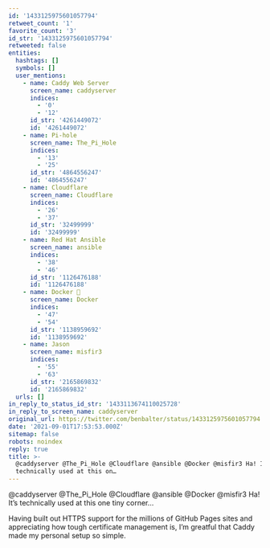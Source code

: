 ```yaml
---
id: '1433125975601057794'
retweet_count: '1'
favorite_count: '3'
id_str: '1433125975601057794'
retweeted: false
entities:
  hashtags: []
  symbols: []
  user_mentions:
    - name: Caddy Web Server
      screen_name: caddyserver
      indices:
        - '0'
        - '12'
      id_str: '4261449072'
      id: '4261449072'
    - name: Pi-hole
      screen_name: The_Pi_Hole
      indices:
        - '13'
        - '25'
      id_str: '4864556247'
      id: '4864556247'
    - name: Cloudflare
      screen_name: Cloudflare
      indices:
        - '26'
        - '37'
      id_str: '32499999'
      id: '32499999'
    - name: Red Hat Ansible
      screen_name: ansible
      indices:
        - '38'
        - '46'
      id_str: '1126476188'
      id: '1126476188'
    - name: Docker 🐳
      screen_name: Docker
      indices:
        - '47'
        - '54'
      id_str: '1138959692'
      id: '1138959692'
    - name: Jason
      screen_name: misfir3
      indices:
        - '55'
        - '63'
      id_str: '2165869832'
      id: '2165869832'
  urls: []
in_reply_to_status_id_str: '1433113674110025728'
in_reply_to_screen_name: caddyserver
original_url: https://twitter.com/benbalter/status/1433125975601057794
date: '2021-09-01T17:53:53.000Z'
sitemap: false
robots: noindex
reply: true
title: >-
  @caddyserver @The_Pi_Hole @Cloudflare @ansible @Docker @misfir3 Ha! It’s
  technically used at this on…
---
```


@caddyserver @The_Pi_Hole @Cloudflare @ansible @Docker @misfir3 Ha! It’s technically used at this one tiny corner...

Having built out HTTPS support for the millions of GitHub Pages sites and appreciating how tough certificate management is, I’m greatful that Caddy made my personal setup so simple.